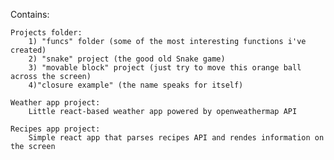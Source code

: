 Contains:

    Projects folder:
        1) "funcs" folder (some of the most interesting functions i've created)
        2) "snake" project (the good old Snake game)
        3) "movable block" project (just try to move this orange ball across the screen)
        4)"closure example" (the name speaks for itself)

    Weather app project:
        Little react-based weather app powered by openweathermap API

    Recipes app project:
        Simple react app that parses recipes API and rendes information on the screen